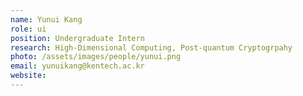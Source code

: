 ```yaml
---
name: Yunui Kang
role: ui
position: Undergraduate Intern
research: High-Dimensional Computing, Post-quantum Cryptogrpahy
photo: /assets/images/people/yunui.png
email: yunuikang@kentech.ac.kr
website:
---
```

